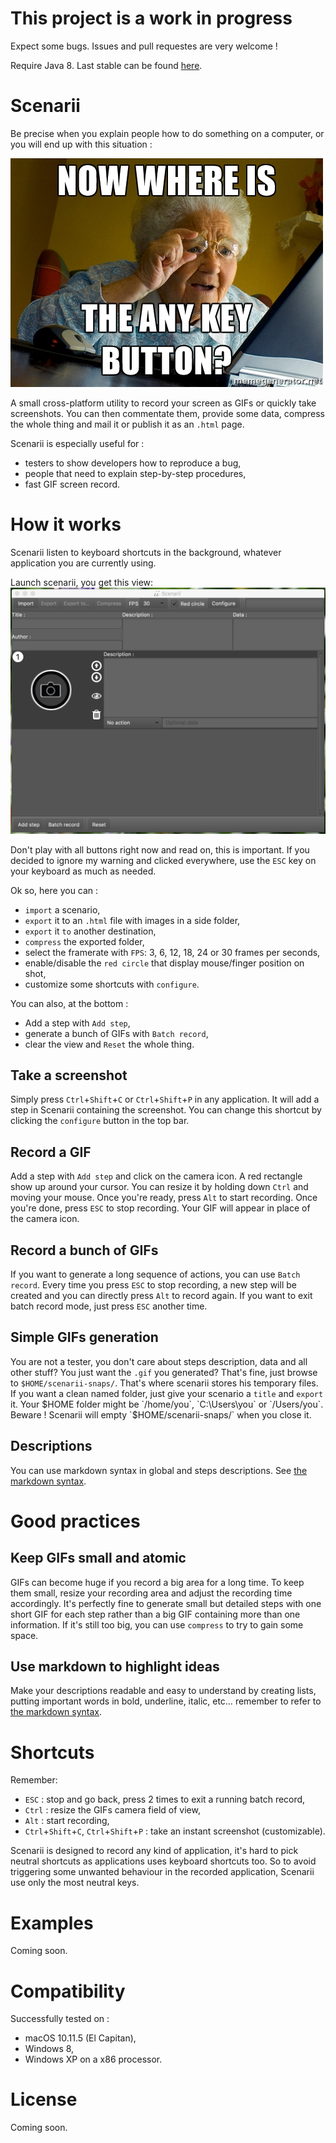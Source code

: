 # This project is a work in progress
Expect some bugs. Issues and pull requestes are very welcome !

Require Java 8. Last stable can be found [here](https://github.com/ggeoffrey/scenarii/raw/master/target/scenarii-1.0-SNAPSHOT-jar-with-dependencies.jar).

# Scenarii
Be precise when you explain people how to do something on a computer, or you will end up with this situation :

![Press any key to continue](doc/img/any_key.jpg)



A small cross-platform utility to record your screen as GIFs or quickly take screenshots. 
You can then commentate them, provide some data, compress the whole thing and mail it or publish it as an `.html` page.

Scenarii is especially useful for :
- testers to show developers how to reproduce a bug,
- people that need to explain step-by-step procedures,
- fast GIF screen record.

# How it works
Scenarii listen to keyboard shortcuts in the background, whatever application you are currently using.

Launch scenarii, you get this view:  
![Scenarii's main view](doc/img/landpage.jpg)

Don't play with all buttons right now and read on, this is important. If you decided to ignore my warning and  clicked everywhere, use the `ESC` key on your keyboard as much as needed.

Ok so, here you can : 
- `import` a scenario,
- `export` it to an `.html` file with images in a side folder,
- `export` it `to` another destination,
- `compress` the exported folder,
- select the framerate with `FPS`: 3, 6, 12, 18, 24 or 30 frames per seconds,
- enable/disable the `red circle` that display mouse/finger position on shot,
- customize some shortcuts with `configure`.

You can also, at the bottom :
- Add a step with `Add step`,
- generate a bunch of GIFs with `Batch record`,
- clear the view and `Reset` the whole thing.

## Take a screenshot
Simply press `Ctrl`+`Shift`+`C` or `Ctrl`+`Shift`+`P` in any application. 
It will add a step in Scenarii containing the screenshot. You can change 
this shortcut by clicking the `configure` button in the top bar. 

## Record a GIF

Add a step with `Add step` and click on the camera icon. A red rectangle show up around your cursor. You can resize it by holding down `Ctrl` and moving your mouse. Once you're ready, press `Alt` to start recording.
Once you're done, press `ESC` to stop recording. Your GIF will appear in place of the camera icon.

## Record a bunch of GIFs

If you want to generate a long sequence of actions, you can use `Batch record`. Every time you press `ESC` to stop recording, a new step will be created and you can directly press `Alt` to record again. If you want to exit batch record mode, just press `ESC` another time.

## Simple GIFs generation

You are not a tester, you don't care about steps description, data and all other stuff? You just want the `.gif` you generated? That's fine, just browse to `$HOME/scenarii-snaps/`. That's where scenarii stores his temporary files. If you want a clean named folder, just give your scenario a `title` and `export` it. Your $HOME folder might be `/home/you`, `C:\Users\you` or `/Users/you`. Beware ! Scenarii will empty `$HOME/scenarii-snaps/` when you close it.

## Descriptions

You can use markdown syntax in global and steps descriptions. See [the markdown syntax](https://github.com/adam-p/markdown-here/wiki/Markdown-Cheatsheet).

# Good practices

## Keep GIFs small and atomic

GIFs can become huge if you record a big area for a long time. To keep them small, resize your recording area and adjust the recording time accordingly.
It's perfectly fine to generate small but detailed steps with one short GIF for each step rather than a big GIF containing more than one information.
If it's still too big, you can use `compress` to try to gain some space.

## Use markdown to highlight ideas

Make your descriptions readable and easy to understand by creating lists, putting important words in bold, underline, italic, etc… remember to refer to 
[the markdown syntax](https://github.com/adam-p/markdown-here/wiki/Markdown-Cheatsheet).


# Shortcuts

Remember:
- `ESC` : stop and go back, press 2 times to exit a running batch record,
- `Ctrl` : resize the GIFs camera field of view,
- `Alt` : start recording,
- `Ctrl`+`Shift`+`C`, `Ctrl`+`Shift`+`P` : take an instant screenshot (customizable).

Scenarii is designed to record any kind of application, it's hard to pick neutral shortcuts as applications uses keyboard shortcuts too.
So to avoid triggering some unwanted behaviour in the recorded application, Scenarii use only the most neutral keys.

# Examples

Coming soon.

# Compatibility

Successfully tested on : 
- macOS 10.11.5 (El Capitan),
- Windows 8,
- Windows XP on a x86 processor.

# License
Coming soon.

